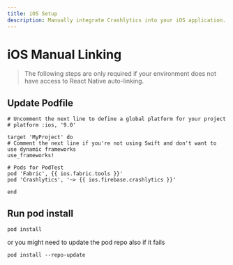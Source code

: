 ```yaml
---
title: iOS Setup
description: Manually integrate Crashlytics into your iOS application.
---
```


# iOS Manual Linking
> The following steps are only required if your environment does not have access to React Native
> auto-linking.

## Update Podfile

```ruby{9-10}
# Uncomment the next line to define a global platform for your project
# platform :ios, '9.0'

target 'MyProject' do
# Comment the next line if you're not using Swift and don't want to use dynamic frameworks
use_frameworks!

# Pods for PodTest
pod 'Fabric', {{ ios.fabric.tools }}'
pod 'Crashlytics', '~> {{ ios.firebase.crashlytics }}'

end
```

## Run pod install
```
pod install
```

or you might need to update the pod repo also if it fails
```
pod install --repo-update
```


